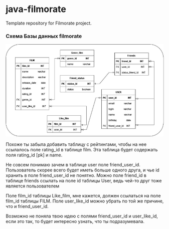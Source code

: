 # java-filmorate
Template repository for Filmorate project.
 ### Схема Базы данных filmorate
<picture>
<img src="src/main/resources/er_diagram.png">
</picture>

Похоже ты забыла добавить таблицу с рейтингами, чтобы на нее ссылалось поле rating_id в таблице film. Эта таблица будет содержать поля rating_id [pk] и name.

Не совсем понимаю зачем в таблице user поле friend_user_id. Пользователь скорее всего будет иметь больше одного друга, и чье id хранить в поле friend_user_id не понятно. Можно поле friend_id в таблице friends ссылать на поле id таблицы User, ведь чей-то друг тоже является пользователем

Поле film_id таблицы Like_film, мне кажется, должен ссылаться на поле film_id таблицы FILM. Поле user_like_id можно убрать по той же причине, что и friend_user_id.

Возможно не поняла твою идею с полями friend_user_id и user_like_id, если это так, то будет интересно узнать, что ты подразумевала.

